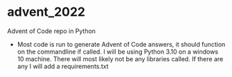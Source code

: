 # advent_2022
Advent of Code repo in Python

- Most code is run to generate Advent of Code answers, it should function on the commandline if called. I will be using Python 3.10 on a windows 10 machine. There will most likely not be any libraries called. If there are any I will add a requirements.txt
